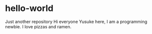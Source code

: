# hello-world
Just another repository
Hi everyone
Yusuke here, I am a programming newbie.
I love pizzas and ramen.
